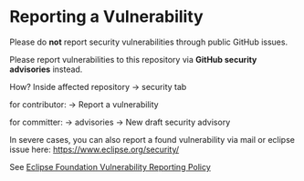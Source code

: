 # Reporting a Vulnerability

Please do **not** report security vulnerabilities through public GitHub issues.

Please report vulnerabilities to this repository via **GitHub security advisories** instead.

How? Inside affected repository → security tab

for contributor:
→ Report a vulnerability

for committer:
→ advisories → New draft security advisory

In severe cases, you can also report a found vulnerability via mail or eclipse issue here: <https://www.eclipse.org/security/>

See [Eclipse Foundation Vulnerability Reporting Policy](https://www.eclipse.org/projects/handbook/#vulnerability)
